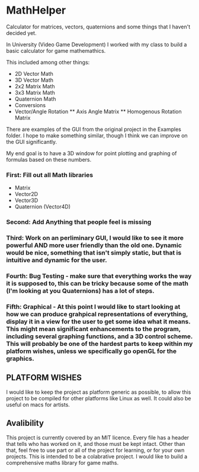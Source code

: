 # MathHelper
Calculator for matrices, vectors, quaternions and some things that I haven't decided yet.

In University (Video Game Development) I worked with my class to build a basic calculator for game mathemathics.

This included among other things:
* 2D Vector Math
* 3D Vector Math
* 2x2 Matrix Math
* 3x3 Matrix Math
* Quaternion Math
* Conversions
* Vector/Angle Rotation
** Axis Angle Matrix
** Homogenous Rotation Matrix

There are examples of the GUI from the original project in the Examples folder.  I hope to make something similar, though I think we can improve on the GUI significantly.

My end goal is to have a 3D window for point plotting and graphing of formulas based on these numbers.

### First: Fill out all Math libraries

* Matrix
* Vector2D
* Vector3D
* Quaternion (Vector4D)

### Second: Add Anything that people feel is missing

### Third: Work on an perliminary GUI, I would like to see it more powerful AND more user friendly than the old one. Dynamic would be nice, something that isn't simply static, but that is intuitive and dynamic for the user.

### Fourth: Bug Testing - make sure that everything works the way it is supposed to, this can be tricky because some of the math (I'm looking at you Quaternions) has a lot of steps.

### Fifth: Graphical - At this point I would like to start looking at how we can produce grahpical representations of everything, display it in a view for the user to get some idea what it means.  This might mean significant enhancements to the program, including several graphing functions, and a 3D control scheme.  This will probably be one of the hardest parts to keep within my platform wishes, unless we specifically go openGL for the graphics.

## PLATFORM WISHES

I would like to keep the project as platform generic as possible, to allow this project to be compiled for other platforms like Linux as well. It could also be useful on macs for artists.

## Avalibility

This project is currently covered by an MIT licence. Every file has a header that tells who has worked on it, and those must be kept intact. Other than that, feel free to use part or all of the project for learning, or for your own projects. This is intended to be a colabrative project. I would like to build a comprehensive maths library for game maths.